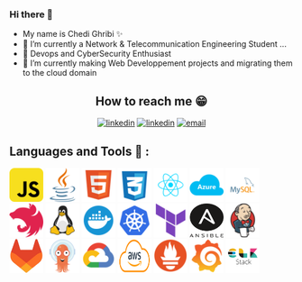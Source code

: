 ### Hi there 👋


- My name is Chedi Ghribi ✨ 
- 🔭 I’m currently a Network & Telecommunication Engineering Student  ...
- 🌱  Devops and CyberSecurity Enthusiast 
- 👯 I’m currently making Web Developpement projects and migrating them to the cloud domain 

<h2 align="center">
    <b>How to reach me 😁</b>
</h2>
<p align="center"><a href="https://www.linkedin.com/in/chedi-ghribi" ><img src='https://i.imgur.com/vyL2VRi.png' alt='linkedin' height='40' ></a>
<a href="https://www.facebook.com/chadi.ghribi" align="center" ><img src='https://i.imgur.com/wdFw6N0.png' alt='linkedin' height='40' ></a>
<a href="mailto:chedi.ghribi@outlook.com" align="center" ><img src='https://user-images.githubusercontent.com/59792971/164092165-318b4325-304b-4b3e-8143-eb8906976e4d.png' alt='email' height='40'></a>
 

## Languages and Tools 🔨 :
<p align="left">
<img width="60" height="60" alt="javascript" src="./icons/javascript-svgrepo-com.svg" />
<img width="60" height="60" alt="java" src="./icons/java-svgrepo-com.svg">
<img width="60" height="60" alt="html" src="./icons/html-svgrepo-com.svg" />
<img width="60" height="60" alt="css" src="./icons/css-3-svgrepo-com.svg" />
<img width="60" height="60" alt="react" src="./icons/react-javascript-js-framework-facebook-svgrepo-com.svg" />
<img width="60" height="60" alt="azure" src="./icons/microsoft-azure-svgrepo-com.svg" />
<img width="60" height="60" alt="mysql" src="./icons/mysql-logo-svgrepo-com.svg" />
<img width="60" height="60" alt="nestjs" src="./icons/nestjs-svgrepo-com.svg" />
<img width="60" height="60" alt="linux" src="./icons/linux-svgrepo-com.svg" />
<img width="60" height="60" alt="docker" src="./icons/docker-svgrepo-com.svg" />
<img width="60" height="60" alt="k8s" src="./icons/kubernetes-svgrepo-com.svg" />
<img width="60" height="60" alt="terraform" src="./icons/terraform-svgrepo-com.svg" />
<img width="60" height="60" alt="terraform" src="./icons/Ansible_logo.svg.png" />
<img width="60" height="60" alt="terraform" src="./icons/Jenkins.svg" />
<img width="60" height="60" alt="terraform" src="./icons/gitlab.png" />
<img width="60" height="60" alt="terraform" src="./icons/Argo CD.svg" />
<img width="60" height="60" alt="terraform" src="./icons/Google Cloud.svg" />
<img width="60" height="60" alt="terraform" src="./icons/aws.png" />
<img width="60" height="60" alt="terraform" src="./icons/Prometheus.svg" />
<img width="60" height="60" alt="terraform" src="./icons/Grafana.svg" />
<img width="60" height="60" alt="terraform" src="./icons/elk.png" />



<br />
<br />
